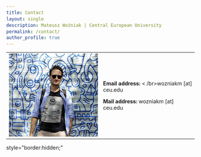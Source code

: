 ```yaml
---
title: Contact
layout: single
description: Mateusz Woźniak | Central European University
permalink: /contact/
author_profile: true
---
```


<div>
  <table cellspacing="0" cellpadding="0">
    <tr>
      <td width="50%">
        <img src="/assets/images/MW_pic_001.jpg">
      </td>
      <td width="50%">
        <p><b>Email address:</b> < /br>wozniakm [at] ceu.edu</p>
        <p><b>Mail address:</b> wozniakm [at] ceu.edu</p>
      </td>
    </tr>
  </table>
</div>

style="border:hidden;" 
